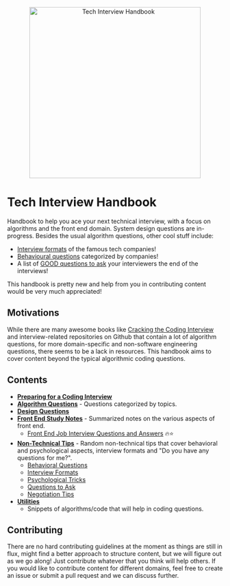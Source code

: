 <div align="center">
  <img src="https://cdn.rawgit.com/yangshun/tech-interview-handbook/master/assets/book.svg" alt="Tech Interview Handbook" width="400">
</div>

# Tech Interview Handbook

Handbook to help you ace your next technical interview, with a focus on algorithms and the front end domain. System design questions are in-progress. Besides the usual algorithm questions, other cool stuff include:

- [Interview formats](non-technical/format.md) of the famous tech companies!
- [Behavioural questions](non-technical/behavioral.md) categorized by companies!
- A list of [GOOD questions to ask](non-technical/questions-to-ask.md) your interviewers the end of the interviews!

This handbook is pretty new and help from you in contributing content would be very much appreciated!

## Motivations

While there are many awesome books like [Cracking the Coding Interview](http://www.crackingthecodinginterview.com/) and interview-related repositories on Github that contain a lot of algorithm questions, for more domain-specific and non-software engineering questions, there seems to be a lack in resources. This handbook aims to cover content beyond the typical algorithmic coding questions.

## Contents

- **[Preparing for a Coding Interview](preparing)**
- **[Algorithm Questions](algorithms)** - Questions categorized by topics.
- **[Design Questions](design)**
- **[Front End Study Notes](front-end)** - Summarized notes on the various aspects of front end.
  - [Front End Job Interview Questions and Answers](front-end/interview-questions.md) 🔥⭐
- **[Non-Technical Tips](non-technical)** - Random non-technical tips that cover behavioral and psychological aspects, interview formats and "Do you have any questions for me?".
  - [Behavioral Questions](non-technical/behavioral.md)
  - [Interview Formats](non-technical/format.md)
  - [Psychological Tricks](non-technical/psychological.md)
  - [Questions to Ask](non-technical/questions-to-ask.md)
  - [Negotiation Tips](non-technical/negotiation.md)
- **[Utilities](utilities)**
  - Snippets of algorithms/code that will help in coding questions.

## Contributing

There are no hard contributing guidelines at the moment as things are still in flux, might find a better approach to structure content, but we will figure out as we go along! Just contribute whatever that you think will help others. If you would like to contribute content for different domains, feel free to create an issue or submit a pull request and we can discuss further.
